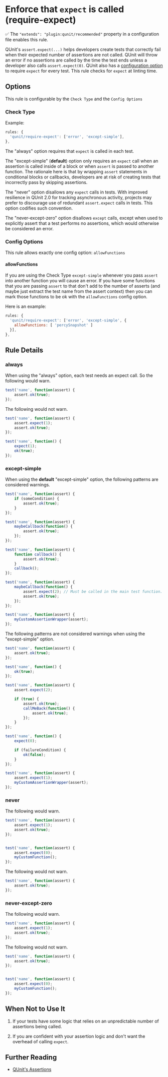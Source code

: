 # Enforce that `expect` is called (require-expect)

✅ The `"extends": "plugin:qunit/recommended"` property in a configuration file enables this rule.

QUnit's `assert.expect(...)` helps developers create tests that correctly fail
when their expected number of assertions are not called. QUnit will throw an
error if no assertions are called by the time the test ends unless a developer
also calls `assert.expect(0)`. QUnit also has a [configuration
option](https://api.qunitjs.com/QUnit.config/) to require `expect` for every
test. This rule checks for `expect` at linting time.

## Options

This rule is configurable by  the `Check Type` and the `Config Options`

### Check Type

Example:

```js
rules: {
  'qunit/require-expect': ['error', 'except-simple'],
},
```

The "always" option requires that `expect` is called in each test.

The "except-simple" (**default**) option only requires an `expect` call when an assertion is
called inside of a block or when `assert` is passed to another function. The
rationale here is that by wrapping `assert` statements in conditional blocks
or callbacks, developers are at risk of creating tests that incorrectly pass
by skipping assertions.

The "never" option disallows any `expect` calls in tests. With improved
resilience in QUnit 2.0 for tracking asynchronous activity, projects may
prefer to discourage use of redundant `assert.expect` calls in tests. This
option codifies such convention.

The "never-except-zero" option disallows `except` calls, except when used to
explicitly assert that a test performs no assertions, which would otherwise
be considered an error.

### Config Options

This rule allows exactly one config option: `allowFunctions`

#### allowFunctions

If you are using the Check Type `except-simple` whenever you pass `assert` into
another function you will cause an error. If you have some functions that you
are passing `assert` to that don't add to the number of asserts (and maybe just
extract the test name from the assert context) then you can mark those functions
to be ok with the `allowFunctions` config option.

Here is an example:

```js
rules: {
  'qunit/require-expect': ['error', 'except-simple', {
    allowFunctions: [ 'percySnapshot' ]
  }],
},
```

## Rule Details

### always

When using the "always" option, each test needs an expect call. So the
following would warn.

```js
test('name', function(assert) {
    assert.ok(true);
});
```

The following would not warn.

```js
test('name', function(assert) {
    assert.expect(1);
    assert.ok(true);
});

test('name', function() {
    expect(1);
    ok(true);
});
```

### except-simple

When using the **default** "except-simple" option, the following patterns are considered
warnings.

```js
test('name', function(assert) {
    if (someCondition) {
        assert.ok(true);
    }
});

test('name', function(assert) {
    maybeCallback(function() {
        assert.ok(true);
    });
});

test('name', function(assert) {
    function callback() {
        assert.ok(true);
    }
    callback();
});

test('name', function(assert) {
    maybeCallback(function() {
        assert.expect(2); // Must be called in the main test function.
        assert.ok(true);
    });
});

test('name', function(assert) {
    myCustomAssertionWrapper(assert);
});
```

The following patterns are not considered warnings when using the
"except-simple" option.

```js
test('name', function(assert) {
    assert.ok(true);
});

test('name', function() {
    ok(true);
});

test('name', function(assert) {
    assert.expect(2);

    if (true) {
        assert.ok(true);
        callMeBack(function() {
            assert.ok(true);
        });
    }
});

test('name', function() {
    expect(0);

    if (failureCondition) {
        ok(false);
    }
});

test('name', function(assert) {
    assert.expect(1);
    myCustomAssertionWrapper(assert);
});
```

### never

The following would warn.

```js
test('name', function(assert) {
    assert.expect(1);
    assert.ok(true);
});


test('name', function(assert) {
    assert.expect(0);
    myCustomFunction();
});
```

The following would not warn.

```js
test('name', function(assert) {
    assert.ok(true);
});
```

### never-except-zero

The following would warn.

```js
test('name', function(assert) {
    assert.expect(1);
    assert.ok(true);
});
```

The following would not warn.

```js
test('name', function(assert) {
    assert.ok(true);
});


test('name', function(assert) {
    assert.expect(0);
    myCustomFunction();
});
```

## When Not to Use It

1. If your tests have some logic that relies on an unpredictable number of
   assertions being called.

2. If you are confident with your assertion logic and don't want the overhead of
   calling `expect`.

## Further Reading

* [QUnit's Assertions](https://api.qunitjs.com/category/assert/)
